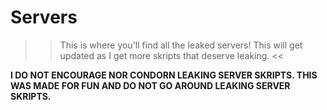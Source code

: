 # Servers

>> This is where you'll find all the leaked servers! This will get updated as I get more skripts that deserve leaking. <<

**I DO NOT ENCOURAGE NOR CONDORN LEAKING SERVER SKRIPTS. THIS WAS MADE FOR FUN AND DO NOT GO AROUND LEAKING SERVER SKRIPTS.**
